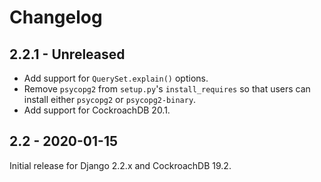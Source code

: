 # Changelog

## 2.2.1 - Unreleased

- Add support for `QuerySet.explain()` options.
- Remove `psycopg2` from `setup.py`'s `install_requires` so that users can
  install either `psycopg2` or `psycopg2-binary`.
- Add support for CockroachDB 20.1.

## 2.2 - 2020-01-15

Initial release for Django 2.2.x and CockroachDB 19.2.
